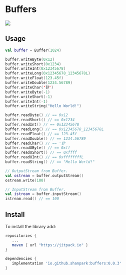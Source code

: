 # Buffers

[![](https://jitpack.io/v/shanpark/Buffers.svg)](https://jitpack.io/#shanpark/Buffers)

## Usage

```kotlin
val buffer = Buffer(1024)

buffer.writeByte(0x12)
buffer.writeShort(0x1234)
buffer.writeInt(0x12345678)
buffer.writeLong(0x12345678_12345678L)
buffer.writeFloat(123.45f)
buffer.writeDouble(1234.56789)
buffer.writeChar('한')
buffer.writeByte(-1)
buffer.writeShort(-1)
buffer.writeInt(-1)
buffer.writeString("Hello World!")

buffer.readByte() // == 0x12
buffer.readShort() // == 0x1234
buffer.readInt() // == 0x12345678
buffer.readLong() // == 0x12345678_12345678L
buffer.readFloat() // == 123.45f
buffer.readDouble() // == 1234.56789
buffer.readChar() // == '한'
buffer.readUByte() // == 0xff
buffer.readUShort() // == 0xffff
buffer.readUInt() // == 0xffffffffL
buffer.readString() // == "Hello World!"

// OutputStream from Buffer.
val ostream = buffer.outputStream()
ostream.write(100)

// InputStream from Buffer.
val istream = buffer.inputStream()
istream.read() // == 100
```

## Install

To install the library add:

```gradle
repositories { 
   ...
   maven { url "https://jitpack.io" }
}

dependencies {
   implementation 'io.github.shanpark:buffers:0.0.3'
}
```